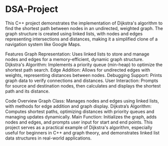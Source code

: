 # DSA-Project

This C++ project demonstrates the implementation of Dijkstra's algorithm to find the shortest path between nodes in an undirected, weighted graph. The graph structure is created using linked lists, with nodes and edges representing intersections and distances, making it a simplified clone of a navigation system like Google Maps.

Features Graph Representation: Uses linked lists to store and manage nodes and edges for a memory-efficient, dynamic graph structure. Dijkstra's Algorithm: Implements a priority queue (min-heap) to optimize the shortest path search. Edge Addition: Allows for undirected edges with weights, representing distances between nodes. Debugging Support: Prints graph data to verify connections and distances. User Interaction: Prompts for source and destination nodes, then calculates and displays the shortest path and its distance.

Code Overview Graph Class: Manages nodes and edges using linked lists, with methods for edge addition and graph display. Dijkstra’s Algorithm: Computes shortest paths, optimizing distances with priority queues and managing updates dynamically. Main Function: Initializes the graph, adds nodes and edges, and prompts user input for start and end points. This project serves as a practical example of Dijkstra's algorithm, especially useful for beginners in C++ and graph theory, and demonstrates linked list data structures in real-world applications.
